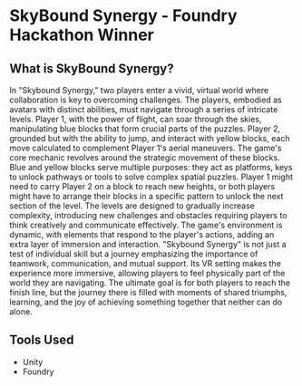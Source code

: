 # SkyBound Synergy - Foundry Hackathon Winner
## What is SkyBound Synergy?
In "Skybound Synergy," two players enter a vivid, virtual world where collaboration is key to overcoming challenges. The players, embodied as avatars with distinct abilities, must navigate through a series of intricate levels. Player 1, with the power of flight, can soar through the skies, manipulating blue blocks that form crucial parts of the puzzles. Player 2, grounded but with the ability to jump, and interact with yellow blocks, each move calculated to complement Player 1's aerial maneuvers.  The game's core mechanic revolves around the strategic movement of these blocks. Blue and yellow blocks serve multiple purposes: they act as platforms, keys to unlock pathways or tools to solve complex spatial puzzles. Player 1 might need to carry Player 2 on a block to reach new heights, or both players might have to arrange their blocks in a specific pattern to unlock the next section of the level.  The levels are designed to gradually increase complexity, introducing new challenges and obstacles requiring players to think creatively and communicate effectively. The game's environment is dynamic, with elements that respond to the player's actions, adding an extra layer of immersion and interaction.  "Skybound Synergy" is not just a test of individual skill but a journey emphasizing the importance of teamwork, communication, and mutual support. Its VR setting makes the experience more immersive, allowing players to feel physically part of the world they are navigating. The ultimate goal is for both players to reach the finish line, but the journey there is filled with moments of shared triumphs, learning, and the joy of achieving something together that neither can do alone.

## Tools Used
- Unity
- Foundry
